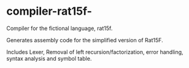 # compiler-rat15f-
Compiler for the fictional language, rat15f.

Generates assembly code for the simplified version of Rat15F.

Includes Lexer, Removal of left recursion/factorization, error handling, syntax analysis and symbol table.


